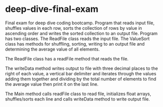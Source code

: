 # deep-dive-final-exam
Final exam for deep dive coding bootcamp.
Program that reads input file, shuffles values in each row, sorts the collection of rows by value in ascending order and writes the sorted collection to an output file.
Program has two classes. The ReadFile class reads the input file. The ValueSort class has methods for shuffling, sorting, writing to an output file and determining the average value of all elements.

The ReadFile class has a readFile method that reads the file.

The writeData method writes output to file with three decimal places to the right of each value, a vertical bar delimiter and iterates through the values adding them together and dividing by the total number of elements to find the average value then print it on the last line.

The Main method calls readFile class to read file, initializes float arrays, shuffles/sorts each line and calls writeData method to write output file.

